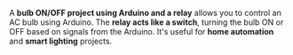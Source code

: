 A **bulb ON/OFF project using Arduino and a relay** allows you to control an AC bulb using Arduino. The **relay acts like a switch**, turning the bulb ON or OFF based on signals from the Arduino. It's useful for **home automation** and **smart lighting** projects.
